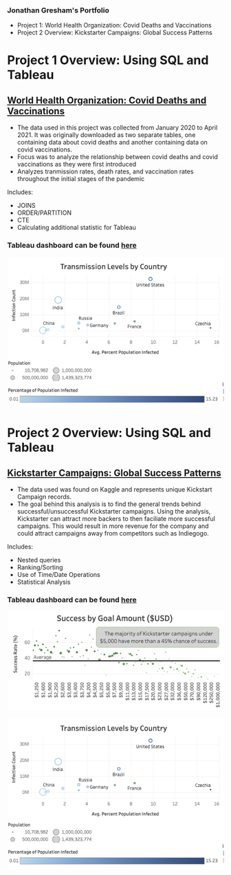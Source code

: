 ### Jonathan Gresham's Portfolio
- Project 1: World Health Organization: Covid Deaths and Vaccinations
- Project 2 Overview: Kickstarter Campaigns: Global Success Patterns

# Project 1 Overview: Using SQL and Tableau
## [**World Health Organization: Covid Deaths and Vaccinations**](https://github.com/jgreshy/Covid-Portfolio-Project)

- The data used in this project was collected from January 2020 to April 2021. It was originally downloaded as two separate tables, one containing data about covid deaths and another containing data on covid vaccinations.
- Focus was to analyze the relationship between covid deaths and covid vaccinations as they were first introduced
- Analyzes tranmission rates, death rates, and vaccination rates throughout the initial stages of the pandemic

Includes:
- JOINS
- ORDER/PARTITION
- CTE
- Calculating additional statistic for Tableau

### Tableau dashboard can be found [here](https://public.tableau.com/app/profile/jonathan.gresham/viz/CovidProject_16558078529460/Dashboard1)

![Transmission Levels By Country](https://github.com/jgreshy/Jonathan-Gresham-Portfolio/blob/main/images/Screen%20Shot%202022-06-26%20at%204.10.22%20PM.png?raw=true)



# Project 2 Overview: Using SQL and Tableau
## [**Kickstarter Campaigns: Global Success Patterns**](https://github.com/jgreshy/kickstarter)

- The data used was found on Kaggle and represents unique Kickstart Campaign records.
- The goal behind this analysis is to find the general trends behind successful/unsuccessful Kickstarter campaigns. Using the analysis, Kickstarter can attract more backers to then faciliate more successful campaigns. This would result in more revenue for the company and could attract campaigns away from competitors such as Indiegogo.

Includes:
- Nested queries
- Ranking/Sorting
- Use of Time/Date Operations
- Statistical Analysis

### Tableau dashboard can be found [here](https://public.tableau.com/app/profile/jonathan.gresham/viz/KickstarterPortfolioProjectDashboard/Dashboard1)

![Success Rate of Kickstarter Campaign Goals](https://github.com/jgreshy/Jonathan-Gresham-Portfolio/blob/174b26455ba261cbc4a0149f090a7f22506a5e04/images/Screen%20Shot%202022-07-17%20at%205.31.21%20PM.png?raw=true)


![Transmission Levels By Country](https://github.com/jgreshy/Jonathan-Gresham-Portfolio/blob/main/images/Screen%20Shot%202022-06-26%20at%204.10.22%20PM.png?raw=true)
